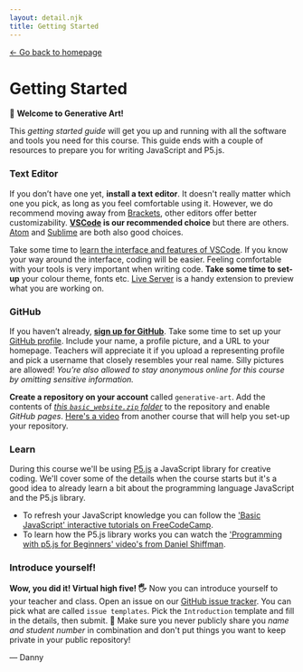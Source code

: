```yaml
---
layout: detail.njk
title: Getting Started
---
```


<a href="{{ '/' | url }}" class="back">← Go back to homepage</a>
# Getting Started

👋 **Welcome to Generative Art!** 

This _getting started guide_ will get you up and running with all the software and tools you need for this course. This guide ends with a couple of resources to prepare you for writing JavaScript and P5.js.

### Text Editor

If you don’t have one yet, **install a text editor**. It doesn't really matter which one you pick, as long as you feel comfortable using it. However, we do recommend moving away from [Brackets](http://brackets.io/), other editors offer better customizability. **[VSCode](https://code.visualstudio.com/) is our recommended choice** but there are others. [Atom](https://atom.io) and [Sublime](https://www.sublimetext.com) are both also good choices. 

Take some time to [learn the interface and features of VSCode][learnvs]. If you know your way around the interface, coding will be easier. Feeling comfortable with your tools is very important when writing code. **Take some time to set-up** your colour theme, fonts etc. [Live Server][server] is a handy extension to preview what you are working on.

### GitHub

If you haven’t already, **[sign up for GitHub](https://help.github.com/articles/signing-up-for-a-new-github-account/)**. Take some time to set up your [GitHub profile](https://github.com/settings/profile). Include your name, a profile picture, and a URL to your homepage. Teachers will appreciate it if you upload a representing profile and pick a username that closely resembles your real name. Silly pictures are allowed! _You’re also allowed to stay anonymous online for this course by omitting sensitive information._

**Create a repository on your account** called `generative-art`. Add the contents of [_this `basic_website.zip` folder_][folder] to the repository and enable _GitHub pages_. [Here's a video](https://www.youtube.com/watch?v=Tz8uNxjGHM0) from another course that will help you set-up your repository.


### Learn

During this course we'll be using [P5.js][p5] a JavaScript library for creative coding. We'll cover some of the details when the course starts but it's a good idea to already learn a bit about the programming language JavaScript and the P5.js library. 

* To refresh your JavaScript knowledge you can follow the ['Basic JavaScript' interactive tutorials on FreeCodeCamp](https://www.freecodecamp.org).
* To learn how the P5.js library works you can watch the ['Programming with p5.js for Beginners' video's from Daniel Shiffman](https://www.youtube.com/watch?v=HerCR8bw_GE&list=PLRqwX-V7Uu6Zy51Q-x9tMWIv9cueOFTFA).

### Introduce yourself!

**Wow, you did it! Virtual high five! 🖐** Now you can introduce yourself to your teacher and class. Open an issue on our [GitHub issue tracker][issues]. You can pick what are called `issue templates`. Pick the `Introduction` template and fill in the details, then submit. 🚨 Make sure you never publicly share you _name and student number_ in combination and don't put things you want to keep private in your public repository!

— Danny


[learnvs]: https://code.visualstudio.com/learntocode
[server]: https://marketplace.visualstudio.com/items?itemName=ritwickdey.LiveServer
[p5]: https://p5js.org
[issues]: https://github.com/cmda-minor-vid/generative-art-20-21/issues/new/choose
[folder]: https://github.com/cmda-minor-vid/generative-art-20-21/raw/main/examples/basic_website.zip